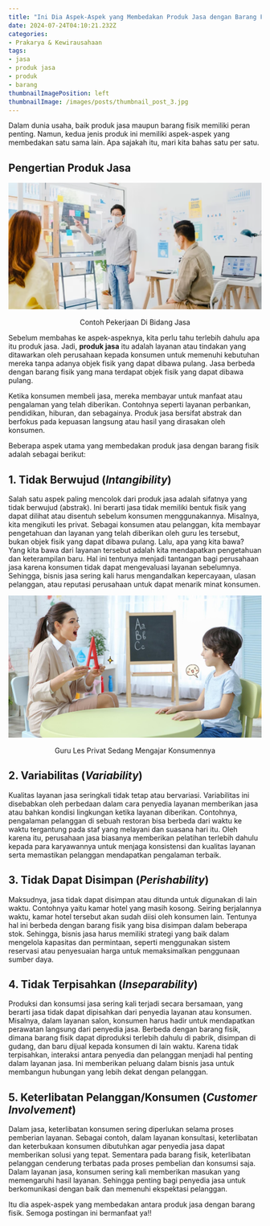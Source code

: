 ```yaml
---
title: "Ini Dia Aspek-Aspek yang Membedakan Produk Jasa dengan Barang Fisik"
date: 2024-07-24T04:10:21.232Z
categories:
- Prakarya & Kewirausahaan
tags:
- jasa
- produk jasa
- produk
- barang
thumbnailImagePosition: left
thumbnailImage: /images/posts/thumbnail_post_3.jpg
---
```


Dalam dunia usaha, baik produk jasa maupun barang fisik memiliki peran penting. Namun, kedua jenis produk ini memiliki aspek-aspek yang membedakan satu sama lain. Apa sajakah itu, mari kita bahas satu per satu.

<!--more-->

## Pengertian Produk Jasa

<div align="center">

![Contoh Pekerjaan Di Bidang Jasa](contoh_pekerjaan_di_bidang_jasa.png)

<span class="caption">Contoh Pekerjaan Di Bidang Jasa</span>
</div>

Sebelum membahas ke aspek-aspeknya, kita perlu tahu terlebih dahulu apa itu produk jasa. Jadi, **produk jasa** itu adalah layanan atau tindakan yang ditawarkan oleh perusahaan kepada konsumen untuk memenuhi kebutuhan mereka tanpa adanya objek fisik yang dapat dibawa pulang. Jasa berbeda dengan barang fisik yang mana terdapat objek fisik yang dapat dibawa pulang.

Ketika konsumen membeli jasa, mereka membayar untuk manfaat atau pengalaman yang telah diberikan. Contohnya seperti layanan perbankan, pendidikan, hiburan, dan sebagainya. Produk jasa bersifat abstrak dan berfokus pada kepuasan langsung atau hasil yang dirasakan oleh konsumen.

Beberapa aspek utama yang membedakan produk jasa dengan barang fisik adalah sebagai berikut:

## 1. Tidak Berwujud (_Intangibility_)

Salah satu aspek paling mencolok dari produk jasa adalah sifatnya yang tidak berwujud (abstrak). Ini berarti jasa tidak memiliki bentuk fisik yang dapat dilihat atau disentuh sebelum konsumen menggunakannya. Misalnya, kita mengikuti les privat. Sebagai konsumen atau pelanggan, kita membayar pengetahuan dan layanan yang telah diberikan oleh guru les tersebut, bukan objek fisik yang dapat dibawa pulang. Lalu, apa yang kita bawa? Yang kita bawa dari layanan tersebut adalah kita mendapatkan pengetahuan dan keterampilan baru. Hal ini tentunya menjadi tantangan bagi perusahaan jasa karena konsumen tidak dapat mengevaluasi layanan sebelumnya. Sehingga, bisnis jasa sering kali harus mengandalkan kepercayaan, ulasan pelanggan, atau reputasi perusahaan untuk dapat menarik minat konsumen.

<div align="center">

![Guru Les Privat Sedang Mengajar Konsumennya](guru_les_privat_sedang_mengajar_konsumennya.jpg)

<span class="caption">Guru Les Privat Sedang Mengajar Konsumennya</span>
</div>

## 2. Variabilitas (_Variability_)

Kualitas layanan jasa seringkali tidak tetap atau bervariasi. Variabilitas ini disebabkan oleh perbedaan dalam cara penyedia layanan memberikan jasa atau bahkan kondisi lingkungan ketika layanan diberikan. Contohnya, pengalaman pelanggan di sebuah restoran bisa berbeda dari waktu ke waktu tergantung pada staf yang melayani dan suasana hari itu. Oleh karena itu, perusahaan jasa biasanya memberikan pelatihan terlebih dahulu kepada para karyawannya untuk menjaga konsistensi dan kualitas layanan serta memastikan pelanggan mendapatkan pengalaman terbaik.

## 3. Tidak Dapat Disimpan (_Perishability_)

Maksudnya, jasa tidak dapat disimpan atau ditunda untuk digunakan di lain waktu. Contohnya yaitu kamar hotel yang masih kosong. Seiring berjalannya waktu, kamar hotel tersebut akan sudah diisi oleh konsumen lain. Tentunya hal ini berbeda dengan barang fisik yang bisa disimpan dalam beberapa stok. Sehingga, bisnis jasa harus memiliki strategi yang baik dalam mengelola kapasitas dan permintaan, seperti menggunakan sistem reservasi atau penyesuaian harga untuk memaksimalkan penggunaan sumber daya.

## 4. Tidak Terpisahkan (_Inseparability_)

Produksi dan konsumsi jasa sering kali terjadi secara bersamaan, yang berarti jasa tidak dapat dipisahkan dari penyedia layanan atau konsumen. Misalnya, dalam layanan salon, konsumen harus hadir untuk mendapatkan perawatan langsung dari penyedia jasa. Berbeda dengan barang fisik, dimana barang fisik dapat diproduksi terlebih dahulu di pabrik, disimpan di gudang, dan baru dijual kepada konsumen di lain waktu. Karena tidak terpisahkan, interaksi antara penyedia dan pelanggan menjadi hal penting dalam layanan jasa. Ini memberikan peluang dalam bisnis jasa untuk membangun hubungan yang lebih dekat dengan pelanggan.

## 5. Keterlibatan Pelanggan/Konsumen (_Customer Involvement_)

Dalam jasa, keterlibatan konsumen sering diperlukan selama proses pemberian layanan. Sebagai contoh, dalam layanan konsultasi, keterlibatan dan keterbukaan konsumen dibutuhkan agar penyedia jasa dapat memberikan solusi yang tepat. Sementara pada barang fisik, keterlibatan pelanggan cenderung terbatas pada proses pembelian dan konsumsi saja. Dalam layanan jasa, konsumen sering kali memberikan masukan yang memengaruhi hasil layanan. Sehingga penting bagi penyedia jasa untuk berkomunikasi dengan baik dan memenuhi ekspektasi pelanggan.

Itu dia aspek-aspek yang membedakan antara produk jasa dengan barang fisik. Semoga postingan ini bermanfaat ya!!
